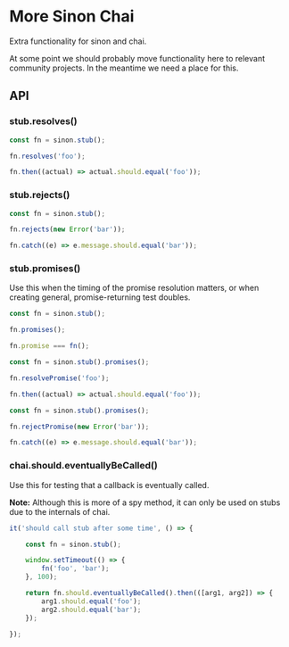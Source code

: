 # More Sinon Chai

Extra functionality for sinon and chai.

At some point we should probably move functionality here to relevant community projects. In the meantime we need a place for this.


## API


### stub.resolves()

```js
const fn = sinon.stub();

fn.resolves('foo');

fn.then((actual) => actual.should.equal('foo'));
```


### stub.rejects()

```js
const fn = sinon.stub();

fn.rejects(new Error('bar'));

fn.catch((e) => e.message.should.equal('bar'));
```


### stub.promises()

Use this when the timing of the promise resolution matters, or when creating general, promise-returning test doubles.

```js
const fn = sinon.stub();

fn.promises();

fn.promise === fn();
```

```js
const fn = sinon.stub().promises();

fn.resolvePromise('foo');

fn.then((actual) => actual.should.equal('foo'));
```

```js
const fn = sinon.stub().promises();

fn.rejectPromise(new Error('bar'));

fn.catch((e) => e.message.should.equal('bar'));
```


### chai.should.eventuallyBeCalled()

Use this for testing that a callback is eventually called.

**Note:** Although this is more of a spy method, it can only be used on stubs due to the internals of chai.

```js
it('should call stub after some time', () => {

    const fn = sinon.stub();

    window.setTimeout(() => {
        fn('foo', 'bar');
    }, 100);

    return fn.should.eventuallyBeCalled().then(([arg1, arg2]) => {
        arg1.should.equal('foo');
        arg2.should.equal('bar');
    });

});
```
